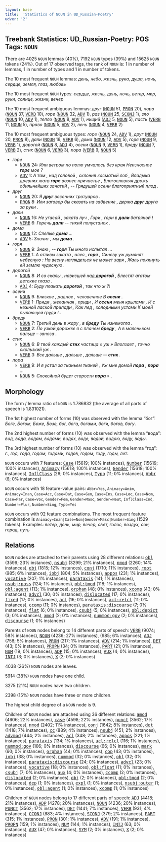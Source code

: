 ```yaml
---
layout: base
title:  'Statistics of NOUN in UD_Russian-Poetry'
udver: '2'
---
```


## Treebank Statistics: UD_Russian-Poetry: POS Tags: `NOUN`

There are 4025 `NOUN` lemmas (40%), 7192 `NOUN` types (39%) and 15625 `NOUN` tokens (24%).
Out of 17 observed tags, the rank of `NOUN` is: 1 in number of lemmas, 1 in number of types and 1 in number of tokens.

The 10 most frequent `NOUN` lemmas: <em>день, небо, жизнь, рука, душа, ночь, сердце, земля, глаз, любовь</em>

The 10 most frequent `NOUN` types:  <em>сердце, жизнь, день, ночь, ветер, мир, руки, солнце, жизни, вечер</em>

The 10 most frequent ambiguous lemmas: <em>друг</em> (<tt><a href="ru_poetry-pos-NOUN.html">NOUN</a></tt> 51, <tt><a href="ru_poetry-pos-PRON.html">PRON</a></tt> 20), <em>пора</em> (<tt><a href="ru_poetry-pos-NOUN.html">NOUN</a></tt> 37, <tt><a href="ru_poetry-pos-VERB.html">VERB</a></tt> 10), <em>горе</em> (<tt><a href="ru_poetry-pos-NOUN.html">NOUN</a></tt> 32, <tt><a href="ru_poetry-pos-ADV.html">ADV</a></tt> 1), <em>раз</em> (<tt><a href="ru_poetry-pos-NOUN.html">NOUN</a></tt> 25, <tt><a href="ru_poetry-pos-SCONJ.html">SCONJ</a></tt> 1), <em>зло</em> (<tt><a href="ru_poetry-pos-NOUN.html">NOUN</a></tt> 10, <tt><a href="ru_poetry-pos-ADV.html">ADV</a></tt> 1), <em>тепло</em> (<tt><a href="ru_poetry-pos-NOUN.html">NOUN</a></tt> 8, <tt><a href="ru_poetry-pos-ADV.html">ADV</a></tt> 1), <em>нищий</em> (<tt><a href="ru_poetry-pos-ADJ.html">ADJ</a></tt> 5, <tt><a href="ru_poetry-pos-NOUN.html">NOUN</a></tt> 5), <em>пасть</em> (<tt><a href="ru_poetry-pos-VERB.html">VERB</a></tt> 11, <tt><a href="ru_poetry-pos-NOUN.html">NOUN</a></tt> 5), <em>право</em> (<tt><a href="ru_poetry-pos-NOUN.html">NOUN</a></tt> 5, <tt><a href="ru_poetry-pos-ADV.html">ADV</a></tt> 2), <em>лень</em> (<tt><a href="ru_poetry-pos-NOUN.html">NOUN</a></tt> 4, <tt><a href="ru_poetry-pos-VERB.html">VERB</a></tt> 2)

The 10 most frequent ambiguous types:  <em>горе</em> (<tt><a href="ru_poetry-pos-NOUN.html">NOUN</a></tt> 24, <tt><a href="ru_poetry-pos-ADV.html">ADV</a></tt> 1), <em>друг</em> (<tt><a href="ru_poetry-pos-NOUN.html">NOUN</a></tt> 20, <tt><a href="ru_poetry-pos-PRON.html">PRON</a></tt> 8), <em>дали</em> (<tt><a href="ru_poetry-pos-NOUN.html">NOUN</a></tt> 16, <tt><a href="ru_poetry-pos-VERB.html">VERB</a></tt> 6), <em>дома</em> (<tt><a href="ru_poetry-pos-NOUN.html">NOUN</a></tt> 12, <tt><a href="ru_poetry-pos-ADV.html">ADV</a></tt> 5), <em>горя</em> (<tt><a href="ru_poetry-pos-NOUN.html">NOUN</a></tt> 9, <tt><a href="ru_poetry-pos-VERB.html">VERB</a></tt> 1), <em>дорогой</em> (<tt><a href="ru_poetry-pos-NOUN.html">NOUN</a></tt> 8, <tt><a href="ru_poetry-pos-ADJ.html">ADJ</a></tt> 4), <em>осени</em> (<tt><a href="ru_poetry-pos-NOUN.html">NOUN</a></tt> 9, <tt><a href="ru_poetry-pos-VERB.html">VERB</a></tt> 1), <em>бреду</em> (<tt><a href="ru_poetry-pos-NOUN.html">NOUN</a></tt> 7, <tt><a href="ru_poetry-pos-VERB.html">VERB</a></tt> 2), <em>стих</em> (<tt><a href="ru_poetry-pos-NOUN.html">NOUN</a></tt> 6, <tt><a href="ru_poetry-pos-VERB.html">VERB</a></tt> 3), <em>пора</em> (<tt><a href="ru_poetry-pos-VERB.html">VERB</a></tt> 9, <tt><a href="ru_poetry-pos-NOUN.html">NOUN</a></tt> 5)


* <em>горе</em>
  * <tt><a href="ru_poetry-pos-NOUN.html">NOUN</a></tt> 24: <em>Или ветром по полю умчалось без края Неизносное <b>горе</b> мое ?</em>
  * <tt><a href="ru_poetry-pos-ADV.html">ADV</a></tt> 1: <em>А там , над головой , склонив косматый лоб , Владыка древних жатв <b>горе</b> вознес причастье , Благословляя дрожь обильнейших зачатий , -- Грядущей осени благоприятный плод .</em>
* <em>друг</em>
  * <tt><a href="ru_poetry-pos-NOUN.html">NOUN</a></tt> 20: <em>Я <b>друг</b> весенних тротуаров .</em>
  * <tt><a href="ru_poetry-pos-PRON.html">PRON</a></tt> 8: <em>Или заговор бы сказать на забвение , держа <b>друг</b> друга за руки .</em>
* <em>дали</em>
  * <tt><a href="ru_poetry-pos-NOUN.html">NOUN</a></tt> 16: <em>Не угасай , заката луч , Гори , гори в <b>дали</b> багряной !</em>
  * <tt><a href="ru_poetry-pos-VERB.html">VERB</a></tt> 6: <em>Горечь <b>дали</b> -- тихий полустанок .</em>
* <em>дома</em>
  * <tt><a href="ru_poetry-pos-NOUN.html">NOUN</a></tt> 12: <em>Слепые <b>дома</b> ...</em>
  * <tt><a href="ru_poetry-pos-ADV.html">ADV</a></tt> 5: <em>Значит , мы <b>дома</b> .</em>
* <em>горя</em>
  * <tt><a href="ru_poetry-pos-NOUN.html">NOUN</a></tt> 9: <em>Знаю , -- <b>горя</b> Ты много испытал ...</em>
  * <tt><a href="ru_poetry-pos-VERB.html">VERB</a></tt> 1: <em>А отливы заката , алея , <b>горя</b> , Синеву уж румянят небесную : На весну наглядеться не может заря , Жаль покинуть ей землю чудесную .</em>
* <em>дорогой</em>
  * <tt><a href="ru_poetry-pos-NOUN.html">NOUN</a></tt> 8: <em>И со скалы , нависшей над <b>дорогой</b> , Блестят агатом детские глаза .</em>
  * <tt><a href="ru_poetry-pos-ADJ.html">ADJ</a></tt> 4: <em>Буду плакать <b>дорогой</b> , так что ж ?!</em>
* <em>осени</em>
  * <tt><a href="ru_poetry-pos-NOUN.html">NOUN</a></tt> 9: <em>Близкое , родное , человечное В <b>осени</b> .</em>
  * <tt><a href="ru_poetry-pos-VERB.html">VERB</a></tt> 1: <em>Приди , желанная , приди , И <b>осени</b> меня крылами , И с нежной лаской припади , Как лед , холодными устами К моей пылающей груди !..</em>
* <em>бреду</em>
  * <tt><a href="ru_poetry-pos-NOUN.html">NOUN</a></tt> 7: <em>Третий день в жару , в <b>бреду</b> Ты изнемогла .</em>
  * <tt><a href="ru_poetry-pos-VERB.html">VERB</a></tt> 2: <em>По узкой дорожке я с плачем <b>бреду</b> , А в маленьком пальце – заноза .</em>
* <em>стих</em>
  * <tt><a href="ru_poetry-pos-NOUN.html">NOUN</a></tt> 6: <em>В твой каждый <b>стих</b> частица « уж » Вползает , точно скользкий уж .</em>
  * <tt><a href="ru_poetry-pos-VERB.html">VERB</a></tt> 3: <em>Все дальше , дальше , дальше -- <b>стих</b> .</em>
* <em>пора</em>
  * <tt><a href="ru_poetry-pos-VERB.html">VERB</a></tt> 9: <em>И я устал за тканьем тканей , Уж мне домой <b>пора</b> , <b>пора</b> ...</em>
  * <tt><a href="ru_poetry-pos-NOUN.html">NOUN</a></tt> 5: <em>Спокойной будет старости <b>пора</b> » .</em>

## Morphology

The form / lemma ratio of `NOUN` is 1.786832 (the average of all parts of speech is 1.831021).

The 1st highest number of forms (10) was observed with the lemma “бог”: <em>Боге, Богом, Боже, Бозе, бог, бога, богами, боги, богов, богу</em>.

The 2nd highest number of forms (10) was observed with the lemma “вода”: <em>вод, вода, водам, водами, водах, воде, водой, водою, воду, воды</em>.

The 3rd highest number of forms (10) was observed with the lemma “год”: <em>г., год, года, годам, годами, годов, годом, году, годы, лет</em>.

`NOUN` occurs with 7 features: <tt><a href="ru_poetry-feat-Case.html">Case</a></tt> (15619; 100% instances), <tt><a href="ru_poetry-feat-Number.html">Number</a></tt> (15619; 100% instances), <tt><a href="ru_poetry-feat-Animacy.html">Animacy</a></tt> (15618; 100% instances), <tt><a href="ru_poetry-feat-Gender.html">Gender</a></tt> (15618; 100% instances), <tt><a href="ru_poetry-feat-InflClass.html">InflClass</a></tt> (26; 0% instances), <tt><a href="ru_poetry-feat-Typo.html">Typo</a></tt> (11; 0% instances), <tt><a href="ru_poetry-feat-Abbr.html">Abbr</a></tt> (6; 0% instances)

`NOUN` occurs with 18 feature-value pairs: `Abbr=Yes`, `Animacy=Anim`, `Animacy=Inan`, `Case=Acc`, `Case=Dat`, `Case=Gen`, `Case=Ins`, `Case=Loc`, `Case=Nom`, `Case=Par`, `Case=Voc`, `Gender=Fem`, `Gender=Masc`, `Gender=Neut`, `InflClass=Ind`, `Number=Plur`, `Number=Sing`, `Typo=Yes`

`NOUN` occurs with 92 feature combinations.
The most frequent feature combination is `Animacy=Inan|Case=Nom|Gender=Masc|Number=Sing` (1529 tokens).
Examples: <em>ветер, день, мир, вечер, свет, голос, воздух, сон, город, путь</em>


## Relations

`NOUN` nodes are attached to their parents using 28 different relations: <tt><a href="ru_poetry-dep-obl.html">obl</a></tt> (3599; 23% instances), <tt><a href="ru_poetry-dep-nsubj.html">nsubj</a></tt> (3299; 21% instances), <tt><a href="ru_poetry-dep-nmod.html">nmod</a></tt> (2260; 14% instances), <tt><a href="ru_poetry-dep-obj.html">obj</a></tt> (1815; 12% instances), <tt><a href="ru_poetry-dep-conj.html">conj</a></tt> (1710; 11% instances), <tt><a href="ru_poetry-dep-root.html">root</a></tt> (985; 6% instances), <tt><a href="ru_poetry-dep-iobj.html">iobj</a></tt> (804; 5% instances), <tt><a href="ru_poetry-dep-appos.html">appos</a></tt> (231; 1% instances), <tt><a href="ru_poetry-dep-vocative.html">vocative</a></tt> (207; 1% instances), <tt><a href="ru_poetry-dep-parataxis.html">parataxis</a></tt> (141; 1% instances), <tt><a href="ru_poetry-dep-nsubj-pass.html">nsubj:pass</a></tt> (124; 1% instances), <tt><a href="ru_poetry-dep-obl-tmod.html">obl:tmod</a></tt> (118; 1% instances), <tt><a href="ru_poetry-dep-obl-agent.html">obl:agent</a></tt> (113; 1% instances), <tt><a href="ru_poetry-dep-orphan.html">orphan</a></tt> (48; 0% instances), <tt><a href="ru_poetry-dep-xcomp.html">xcomp</a></tt> (43; 0% instances), <tt><a href="ru_poetry-dep-advcl.html">advcl</a></tt> (30; 0% instances), <tt><a href="ru_poetry-dep-dislocated.html">dislocated</a></tt> (17; 0% instances), <tt><a href="ru_poetry-dep-fixed.html">fixed</a></tt> (17; 0% instances), <tt><a href="ru_poetry-dep-acl.html">acl</a></tt> (16; 0% instances), <tt><a href="ru_poetry-dep-acl-relcl.html">acl:relcl</a></tt> (11; 0% instances), <tt><a href="ru_poetry-dep-ccomp.html">ccomp</a></tt> (11; 0% instances), <tt><a href="ru_poetry-dep-parataxis-discourse.html">parataxis:discourse</a></tt> (7; 0% instances), <tt><a href="ru_poetry-dep-flat.html">flat</a></tt> (6; 0% instances), <tt><a href="ru_poetry-dep-csubj.html">csubj</a></tt> (5; 0% instances), <tt><a href="ru_poetry-dep-obl-depict.html">obl:depict</a></tt> (3; 0% instances), <tt><a href="ru_poetry-dep-amod.html">amod</a></tt> (2; 0% instances), <tt><a href="ru_poetry-dep-nummod-gov.html">nummod:gov</a></tt> (2; 0% instances), <tt><a href="ru_poetry-dep-discourse.html">discourse</a></tt> (1; 0% instances)

Parents of `NOUN` nodes belong to 14 different parts of speech: <tt><a href="ru_poetry-pos-VERB.html">VERB</a></tt> (9074; 58% instances), <tt><a href="ru_poetry-pos-NOUN.html">NOUN</a></tt> (4236; 27% instances),  (985; 6% instances), <tt><a href="ru_poetry-pos-ADJ.html">ADJ</a></tt> (758; 5% instances), <tt><a href="ru_poetry-pos-PRON.html">PRON</a></tt> (217; 1% instances), <tt><a href="ru_poetry-pos-ADV.html">ADV</a></tt> (214; 1% instances), <tt><a href="ru_poetry-pos-DET.html">DET</a></tt> (43; 0% instances), <tt><a href="ru_poetry-pos-PROPN.html">PROPN</a></tt> (34; 0% instances), <tt><a href="ru_poetry-pos-PART.html">PART</a></tt> (21; 0% instances), <tt><a href="ru_poetry-pos-NUM.html">NUM</a></tt> (19; 0% instances), <tt><a href="ru_poetry-pos-ADP.html">ADP</a></tt> (15; 0% instances), <tt><a href="ru_poetry-pos-AUX.html">AUX</a></tt> (4; 0% instances), <tt><a href="ru_poetry-pos-INTJ.html">INTJ</a></tt> (3; 0% instances), <tt><a href="ru_poetry-pos-X.html">X</a></tt> (2; 0% instances)

4038 (26%) `NOUN` nodes are leaves.

5914 (38%) `NOUN` nodes have one child.

3275 (21%) `NOUN` nodes have two children.

2398 (15%) `NOUN` nodes have three or more children.

The highest child degree of a `NOUN` node is 9.

Children of `NOUN` nodes are attached using 36 different relations: <tt><a href="ru_poetry-dep-amod.html">amod</a></tt> (4606; 22% instances), <tt><a href="ru_poetry-dep-case.html">case</a></tt> (4598; 22% instances), <tt><a href="ru_poetry-dep-punct.html">punct</a></tt> (3562; 17% instances), <tt><a href="ru_poetry-dep-nmod.html">nmod</a></tt> (2402; 11% instances), <tt><a href="ru_poetry-dep-conj.html">conj</a></tt> (1642; 8% instances), <tt><a href="ru_poetry-dep-det.html">det</a></tt> (1418; 7% instances), <tt><a href="ru_poetry-dep-cc.html">cc</a></tt> (889; 4% instances), <tt><a href="ru_poetry-dep-nsubj.html">nsubj</a></tt> (451; 2% instances), <tt><a href="ru_poetry-dep-advmod.html">advmod</a></tt> (444; 2% instances), <tt><a href="ru_poetry-dep-acl.html">acl</a></tt> (348; 2% instances), <tt><a href="ru_poetry-dep-appos.html">appos</a></tt> (221; 1% instances), <tt><a href="ru_poetry-dep-parataxis.html">parataxis</a></tt> (134; 1% instances), <tt><a href="ru_poetry-dep-acl-relcl.html">acl:relcl</a></tt> (116; 1% instances), <tt><a href="ru_poetry-dep-nummod-gov.html">nummod:gov</a></tt> (106; 0% instances), <tt><a href="ru_poetry-dep-discourse.html">discourse</a></tt> (66; 0% instances), <tt><a href="ru_poetry-dep-mark.html">mark</a></tt> (60; 0% instances), <tt><a href="ru_poetry-dep-orphan.html">orphan</a></tt> (44; 0% instances), <tt><a href="ru_poetry-dep-cop.html">cop</a></tt> (43; 0% instances), <tt><a href="ru_poetry-dep-iobj.html">iobj</a></tt> (38; 0% instances), <tt><a href="ru_poetry-dep-nummod.html">nummod</a></tt> (32; 0% instances), <tt><a href="ru_poetry-dep-obl.html">obl</a></tt> (32; 0% instances), <tt><a href="ru_poetry-dep-parataxis-discourse.html">parataxis:discourse</a></tt> (24; 0% instances), <tt><a href="ru_poetry-dep-advcl.html">advcl</a></tt> (23; 0% instances), <tt><a href="ru_poetry-dep-vocative.html">vocative</a></tt> (18; 0% instances), <tt><a href="ru_poetry-dep-obl-float.html">obl:float</a></tt> (11; 0% instances), <tt><a href="ru_poetry-dep-csubj.html">csubj</a></tt> (7; 0% instances), <tt><a href="ru_poetry-dep-aux.html">aux</a></tt> (4; 0% instances), <tt><a href="ru_poetry-dep-ccomp.html">ccomp</a></tt> (2; 0% instances), <tt><a href="ru_poetry-dep-dislocated.html">dislocated</a></tt> (2; 0% instances), <tt><a href="ru_poetry-dep-obj.html">obj</a></tt> (2; 0% instances), <tt><a href="ru_poetry-dep-obl-tmod.html">obl:tmod</a></tt> (2; 0% instances), <tt><a href="ru_poetry-dep-dep.html">dep</a></tt> (1; 0% instances), <tt><a href="ru_poetry-dep-expl.html">expl</a></tt> (1; 0% instances), <tt><a href="ru_poetry-dep-nsubj-outer.html">nsubj:outer</a></tt> (1; 0% instances), <tt><a href="ru_poetry-dep-obl-agent.html">obl:agent</a></tt> (1; 0% instances), <tt><a href="ru_poetry-dep-xcomp.html">xcomp</a></tt> (1; 0% instances)

Children of `NOUN` nodes belong to 17 different parts of speech: <tt><a href="ru_poetry-pos-ADJ.html">ADJ</a></tt> (4418; 21% instances), <tt><a href="ru_poetry-pos-ADP.html">ADP</a></tt> (4278; 20% instances), <tt><a href="ru_poetry-pos-NOUN.html">NOUN</a></tt> (4236; 20% instances), <tt><a href="ru_poetry-pos-PUNCT.html">PUNCT</a></tt> (3562; 17% instances), <tt><a href="ru_poetry-pos-DET.html">DET</a></tt> (1441; 7% instances), <tt><a href="ru_poetry-pos-VERB.html">VERB</a></tt> (931; 4% instances), <tt><a href="ru_poetry-pos-CCONJ.html">CCONJ</a></tt> (883; 4% instances), <tt><a href="ru_poetry-pos-SCONJ.html">SCONJ</a></tt> (379; 2% instances), <tt><a href="ru_poetry-pos-PART.html">PART</a></tt> (315; 1% instances), <tt><a href="ru_poetry-pos-PRON.html">PRON</a></tt> (301; 1% instances), <tt><a href="ru_poetry-pos-ADV.html">ADV</a></tt> (191; 1% instances), <tt><a href="ru_poetry-pos-PROPN.html">PROPN</a></tt> (159; 1% instances), <tt><a href="ru_poetry-pos-NUM.html">NUM</a></tt> (144; 1% instances), <tt><a href="ru_poetry-pos-INTJ.html">INTJ</a></tt> (63; 0% instances), <tt><a href="ru_poetry-pos-AUX.html">AUX</a></tt> (47; 0% instances), <tt><a href="ru_poetry-pos-SYM.html">SYM</a></tt> (2; 0% instances), <tt><a href="ru_poetry-pos-X.html">X</a></tt> (2; 0% instances)

